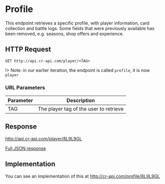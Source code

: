 # Profile

This endpoint retrieves a specific profile, with player information, card collection and battle logs. Some fields that were previously available has been removed, e.g. seasons, shop offers and experience.

## HTTP Request

`GET http://api.cr-api.com/player/<TAG>`

!> Note: in our earlier iteration, the endpoint is called `profile`, it is now `player`

### URL Parameters

Parameter | Description
--- | ---
TAG | The player tag of the user to retrieve

## Response

http://api.cr-api.com/player/8L9L9GL

<a href="/json/player_8L9L9GL.json">Full JSON response</a>

## Implementation

You can see an implementation of this at http://cr-api.com/profile/8L9L9GL
